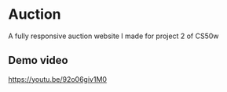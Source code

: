 # Auction
A fully responsive auction website I made for project 2 of CS50w

## Demo video
https://youtu.be/92o06giv1M0
